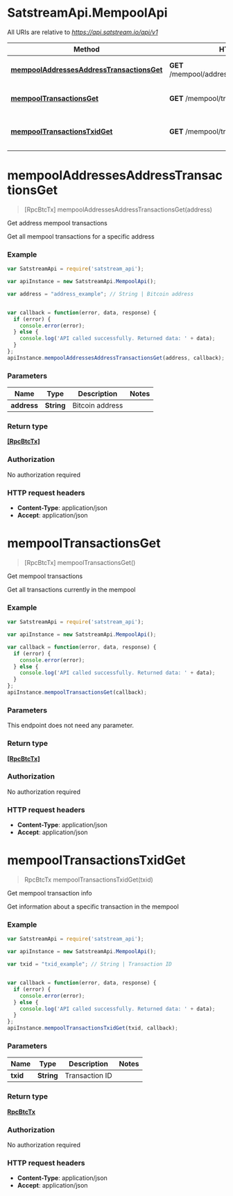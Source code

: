 # SatstreamApi.MempoolApi

All URIs are relative to *https://api.satstream.io/api/v1*

Method | HTTP request | Description
------------- | ------------- | -------------
[**mempoolAddressesAddressTransactionsGet**](MempoolApi.md#mempoolAddressesAddressTransactionsGet) | **GET** /mempool/addresses/{address}/transactions | Get address mempool transactions
[**mempoolTransactionsGet**](MempoolApi.md#mempoolTransactionsGet) | **GET** /mempool/transactions | Get mempool transactions
[**mempoolTransactionsTxidGet**](MempoolApi.md#mempoolTransactionsTxidGet) | **GET** /mempool/transactions/{txid} | Get mempool transaction info


<a name="mempoolAddressesAddressTransactionsGet"></a>
# **mempoolAddressesAddressTransactionsGet**
> [RpcBtcTx] mempoolAddressesAddressTransactionsGet(address)

Get address mempool transactions

Get all mempool transactions for a specific address

### Example
```javascript
var SatstreamApi = require('satstream_api');

var apiInstance = new SatstreamApi.MempoolApi();

var address = "address_example"; // String | Bitcoin address


var callback = function(error, data, response) {
  if (error) {
    console.error(error);
  } else {
    console.log('API called successfully. Returned data: ' + data);
  }
};
apiInstance.mempoolAddressesAddressTransactionsGet(address, callback);
```

### Parameters

Name | Type | Description  | Notes
------------- | ------------- | ------------- | -------------
 **address** | **String**| Bitcoin address | 

### Return type

[**[RpcBtcTx]**](RpcBtcTx.md)

### Authorization

No authorization required

### HTTP request headers

 - **Content-Type**: application/json
 - **Accept**: application/json

<a name="mempoolTransactionsGet"></a>
# **mempoolTransactionsGet**
> [RpcBtcTx] mempoolTransactionsGet()

Get mempool transactions

Get all transactions currently in the mempool

### Example
```javascript
var SatstreamApi = require('satstream_api');

var apiInstance = new SatstreamApi.MempoolApi();

var callback = function(error, data, response) {
  if (error) {
    console.error(error);
  } else {
    console.log('API called successfully. Returned data: ' + data);
  }
};
apiInstance.mempoolTransactionsGet(callback);
```

### Parameters
This endpoint does not need any parameter.

### Return type

[**[RpcBtcTx]**](RpcBtcTx.md)

### Authorization

No authorization required

### HTTP request headers

 - **Content-Type**: application/json
 - **Accept**: application/json

<a name="mempoolTransactionsTxidGet"></a>
# **mempoolTransactionsTxidGet**
> RpcBtcTx mempoolTransactionsTxidGet(txid)

Get mempool transaction info

Get information about a specific transaction in the mempool

### Example
```javascript
var SatstreamApi = require('satstream_api');

var apiInstance = new SatstreamApi.MempoolApi();

var txid = "txid_example"; // String | Transaction ID


var callback = function(error, data, response) {
  if (error) {
    console.error(error);
  } else {
    console.log('API called successfully. Returned data: ' + data);
  }
};
apiInstance.mempoolTransactionsTxidGet(txid, callback);
```

### Parameters

Name | Type | Description  | Notes
------------- | ------------- | ------------- | -------------
 **txid** | **String**| Transaction ID | 

### Return type

[**RpcBtcTx**](RpcBtcTx.md)

### Authorization

No authorization required

### HTTP request headers

 - **Content-Type**: application/json
 - **Accept**: application/json

